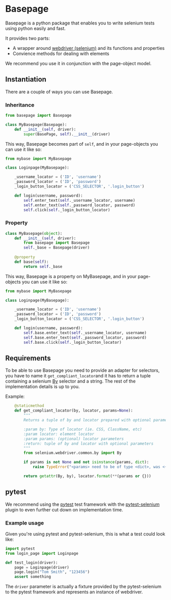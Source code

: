 Basepage
========

Basepage is a python package that enables you to write selenium tests using python easily and fast.

It provides two parts:

* A wrapper around [webdriver (selenium)](https://github.com/SeleniumHQ/selenium) and its functions and properties
* Convience methods for dealing with elements

We recommend you use it in conjunction with the page-object model.

## Instantiation

There are a couple of ways you can use Basepage.

### Inheritance
```python
from basepage import Basepage

class MyBasepage(Basepage):
	def __init__(self, driver):
		super(BasePage, self).__init__(driver)
```
This way, Basepage becomes part of `self`, and in your page-objects you can use it like so:
```python
from mybase import MyBasepage

class Loginpage(MyBasepage):

	_username_locator = ('ID', 'username')
	_password_locator = ('ID', 'password')
	_login_button_locator = ('CSS_SELECTOR', '.login_button')

	def login(username, password):
		self.enter_text(self._username_locator, username)
		self.enter_text(self._password_locator, password)
		self.click(self._login_button_locator)
```


### Property
```python
class MyBasepage(object):
	def __init__(self, driver):
		from basepage import Basepage
		self._base = Basepage(driver)
	
	@property
	def base(self):
		return self._base
```
This way, Basepage is a property on MyBasepage, and in your page-objects you can use it like so:
```python
from mybase import MyBasepage

class Loginpage(MyBasepage):

	_username_locator = ('ID', 'username')
	_password_locator = ('ID', 'password')
	_login_button_locator = ('CSS_SELECTOR', '.login_button')

	def login(username, password):
		self.base.enter_text(self._username_locator, username)
		self.base.enter_text(self._password_locator, password)
		self.base.click(self._login_button_locator)
```

## Requirements
To be able to use Basepage you need to provide an adapter for selectors, you have to name it `get_compliant_locator`and it has to return a tuple containing a selenium [By](https://github.com/SeleniumHQ/selenium/blob/master/py/selenium/webdriver/common/by.py) selector and a string. The rest of the implementation details is up to you.

Example:
```python
    @staticmethod
    def get_compliant_locator(by, locator, params=None):
        """
        Returns a tuple of by and locator prepared with optional parameters.

        :param by: Type of locator (ie. CSS, ClassName, etc)
        :param locator: element locator
        :param params: (optional) locator parameters
        :return: tuple of by and locator with optional parameters
        """
        from selenium.webdriver.common.by import By

        if params is not None and not isinstance(params, dict):
            raise TypeError("<params> need to be of type <dict>, was <{}>".format(params.__class__.__name__))

        return getattr(By, by), locator.format(**(params or {}))
```


## pytest

We recommend using the [pytest](https://github.com/pytest-dev/pytest) test framework with the [pytest-selenium](https://github.com/pytest-dev/pytest-selenium) plugin to even further cut down on implementation time.

### Example usage
Given you're using pytest and pytest-selenium, this is what a test could look like:
```python
import pytest
from login_page import Loginpage

def test_login(driver):
	page = Loginpage(driver)
	page.login("Tom Smith", "123456")
	assert something
```
The `driver` parameter is actually a fixture provided by the pytest-selenium to the pytest framework and represents an instance of webdriver.
